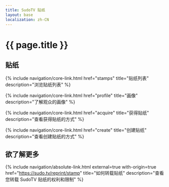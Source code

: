 ```yaml
---
title: SudoTV 贴纸
layout: base
localization: zh-CN
---
```


# {{ page.title }}

## 贴纸

{% include navigation/core-link.html
    href="stamps"
    title="贴纸列表"
    description="浏览贴纸列表"
%}

{% include navigation/core-link.html
    href="profile"
    title="画像"
    description="了解观众的画像"
%}

{% include navigation/core-link.html
    href="acquire"
    title="获得贴纸"
    description="查看获得贴纸的方式"
%}

{% include navigation/core-link.html
    href="create"
    title="创建贴纸"
    description="查看创建贴纸的方式"
%}

## 欲了解更多

{% include navigation/absolute-link.html
    external=true
    with-origin=true
    href="https://sudo.tv/reprint/stamp"
    title="如何转载贴纸"
    description="查看您转载 SudoTV 贴纸的权利和限制"
%}